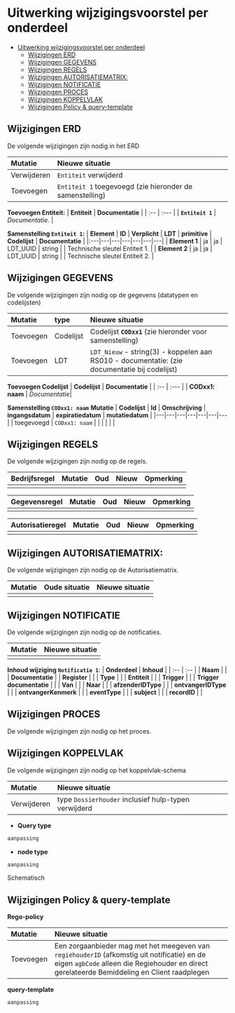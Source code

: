<!--  
  Template als aanvulling op een RFC of wijzigingsverzoek. 
  Het is gemarkeerd met MarkDown. Ga naar: voor meer informatie hierover
      
  Een mutatie kan zijn: Vervallen / Toegevoegd / Gewijzigd 
-->

# Uitwerking wijzigingsvoorstel per onderdeel
- [Uitwerking wijzigingsvoorstel per onderdeel](#uitwerking-wijzigingsvoorstel-per-onderdeel)
  - [Wijzigingen ERD](#wijzigingen-erd)
  - [Wijzigingen GEGEVENS](#wijzigingen-gegevens)
  - [Wijzigingen REGELS](#wijzigingen-regels)
  - [Wijzigingen AUTORISATIEMATRIX:](#wijzigingen-autorisatiematrix)
  - [Wijzigingen NOTIFICATIE](#wijzigingen-notificatie)
  - [Wijzigingen PROCES](#wijzigingen-proces)
  - [Wijzigingen KOPPELVLAK](#wijzigingen-koppelvlak)
  - [Wijzigingen Policy \& query-template](#wijzigingen-policy--query-template)


## Wijzigingen ERD
De volgende wijzigingen zijn nodig in het ERD

| **Mutatie** |  **Nieuwe situatie** |
| :--- | :--- | 
| Verwijderen |  `Entiteit` verwijderd |  
| Toevoegen |   `Entiteit 1` toegevoegd (zie hieronder de samenstelling) |


**Toevoegen Entiteit:**
| **Entiteit** | **Documentatie** |
| :-- | :--- |
| **`Entiteit 1`** | _Documentatie._ |

**Samenstelling `Entiteit 1`:**
| **Element** | **ID** | **Verplicht** | **LDT** | **primitive** | **Codelijst** | **Documentatie** | 
|:---|---|---|---|---|---|---|
| **Element 1** | ja | ja | LDT_UUID | string | | Technische sleutel Entiteit 1.  |
| **Element 2** | ja | ja | LDT_UUID | string | | Technische sleutel Entiteit 2.  |



## Wijzigingen GEGEVENS
De volgende wijzigingen zijn nodig op de gegevens (datatypen en codelijsten)


| **Mutatie** | **type** | **Nieuwe situatie** |
| :--- | :--- | :-- |
| Toevoegen | Codelijst |  Codelijst **`CODxx1`** (zie hieronder voor samenstelling) |
| Toevoegen |  LDT |  `LDT_Nieuw` - string(3) - koppelen aan RS010 - documentatie: (zie documentatie bij codelijst) |

**Toevoegen Codelijst**
| **Codelijst** | **Documentatie** |
| :-- | :--- |
|  **CODxx1: naam** | _Documentatie_| 

**Samenstelling `CODxx1: naam`**
  **Mutatie** | **Codelijst** | **Id** | **Omschrijving** | **ingangsdatum** | **expiratiedatum** | **mutatiedatum** | 
  |---|---|---|---|---|---|---|
  | toegevoegd | `CODxx1: naam` |  |  |  |  |   |



## Wijzigingen REGELS
De volgende wijzigingen zijn nodig op de regels.

| **Bedrijfsregel** | **Mutatie** | **Oud** | **Nieuw** | **Opmerking** |
| :--- | :--- | :--- |  :--- | :-- |
|  |  |  |  |  |


| **Gegevensregel** | **Mutatie** | **Oud** | **Nieuw** | **Opmerking** |
| :--- | :--- | :--- |  :--- | :-- |
|  |  |  |  |  |


| **Autorisatieregel** | **Mutatie** | **Oud** | **Nieuw** | **Opmerking** |
| :--- | :--- | :--- |  :--- | :-- |
|  |  |  |  |  |

## Wijzigingen AUTORISATIEMATRIX: 
De volgende wijzigingen zijn nodig op de Autorisatiematrix.

| **Mutatie** | **Oude situatie** | **Nieuwe situatie** |
| :--- | :--- | :--- |
|  |  |  | 


## Wijzigingen NOTIFICATIE
De volgende wijzigingen zijn nodig op de notificaties.

| **Mutatie** |  **Nieuwe situatie** |
| :--- | :--- | 
|  |  |


**Inhoud wijziging `Notificatie 1`**:
| **Onderdeel** | **Inhoud** |
| :-- | :-- | 
| **Naam** | | 
| **Documentatie** |
| **Register** | | 
| **Type** | | 
| **Entiteit** | | 
| **Trigger** | | 
| **Trigger documentatie** | | 
| **Van** | | 
| **Naar** | | 
| **afzenderIDType** | | 
| **ontvangerIDType** | | 
| **ontvangerKenmerk** | | 
| **eventType** | | 
| **subject** | | 
| **recordID** | | 





## Wijzigingen PROCES
De volgende wijzigingen zijn nodig op het proces.




## Wijzigingen KOPPELVLAK 
De volgende wijzigingen zijn nodig op het koppelvlak-schema

| **Mutatie** |  **Nieuwe situatie** |
| :--- | :--- | 
| Verwijderen |  type ```Dossierhouder``` inclusief hulp-typen verwijderd |



- **Query type** 

```graphql
aanpassing
```

- **node type**
```graphql
aanpassing
```
Schematisch
    




## Wijzigingen Policy & query-template

**Rego-policy**

| **Mutatie** |  **Nieuwe situatie** |
| :--- |  :--- |
| Toevoegen |  Een zorgaanbieder mag met het meegeven van ```regiehouderID``` (afkomstig uit notificatie) en de eigen ```agbCode```  alleen die Regiehouder en direct gerelateerde Bemiddeling en Client raadplegen | 



**query-template**

```graphQL
aanpassing

```
